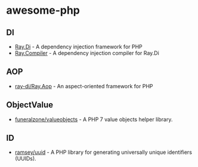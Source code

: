 # awesome-php

## DI

* [Ray.Di](https://github.com/ray-di/Ray.Di) - A dependency injection framework for PHP
* [Ray.Compiler](https://github.com/ray-di/Ray.Compiler) - A dependency injection compiler for Ray.Di

## AOP

* [ray-di/Ray.Aop](https://github.com/ray-di/Ray.Aop) - An aspect-oriented framework for PHP

## ObjectValue

* [funeralzone/valueobjects](https://github.com/funeralzone/valueobjects) - A PHP 7 value objects helper library.

## ID

* [ramsey/uuid](https://github.com/ramsey/uuid) - A PHP library for generating universally unique identifiers (UUIDs). 
